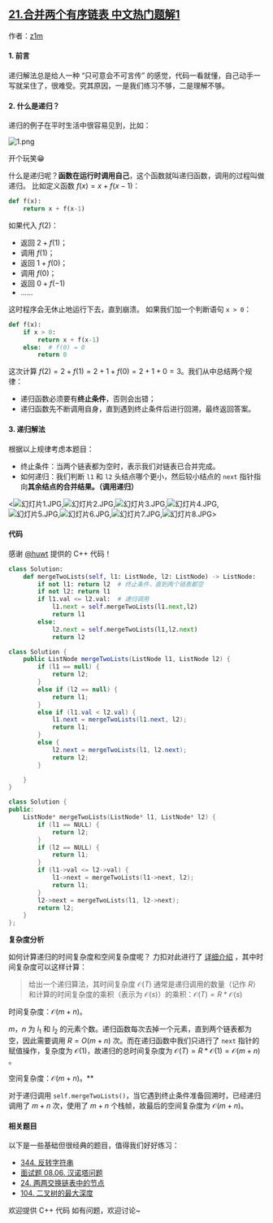 ## [21.合并两个有序链表 中文热门题解1](https://leetcode.cn/problems/merge-two-sorted-lists/solutions/100000/yi-kan-jiu-hui-yi-xie-jiu-fei-xiang-jie-di-gui-by-)

作者：[z1m](https://leetcode.cn/u/z1m)
#### 1. 前言
递归解法总是给人一种 “只可意会不可言传” 的感觉，代码一看就懂，自己动手一写就呆住了，很难受。究其原因，一是我们练习不够，二是理解不够。
#### 2. 什么是递归？
递归的例子在平时生活中很容易见到，比如：

![1.png](https://pic.leetcode-cn.com/86c8ce53d2a91f3d710fdba825333be582a15bd661e9f05a10278bf558fbf1ef-1.png)

开个玩笑😁

什么是递归呢？**函数在运行时调用自己**，这个函数就叫递归函数，调用的过程叫做递归。
比如定义函数 $f(x)=x+f(x-1)$：

```Python []
def f(x):
    return x + f(x-1)
```
如果代入 $f(2)$：
- 返回 $2+f(1)$；
- 调用 $f(1)$；
- 返回 $1+f(0)$；
- 调用 $f(0)$；
- 返回 $0+f(-1)$
- ......

这时程序会无休止地运行下去，直到崩溃。
如果我们加一个判断语句 `x > 0`：
```Python []
def f(x):
    if x > 0:
        return x + f(x-1)
    else:  # f(0) = 0
        return 0
```

这次计算 $f(2)=2+f(1)=2+1+f(0)=2+1+0=3$。我们从中总结两个规律：
- 递归函数必须要有**终止条件**，否则会出错；
- 递归函数先不断调用自身，直到遇到终止条件后进行回溯，最终返回答案。

#### 3. 递归解法
根据以上规律考虑本题目：
- 终止条件：当两个链表都为空时，表示我们对链表已合并完成。
- 如何递归：我们判断 `l1` 和 `l2` 头结点哪个更小，然后较小结点的 `next` 指针指向**其余结点的合并结果。（调用递归）**


<![幻灯片1.JPG](https://pic.leetcode-cn.com/668abafb89019020313bfe66f0a4c272967f2ee271cde1c2a8de0bc7b2abc1fe-%E5%B9%BB%E7%81%AF%E7%89%871.JPG),![幻灯片2.JPG](https://pic.leetcode-cn.com/44791a290462582675ea3377dbac43fada52391fb6545f6f9947d6e33feb928c-%E5%B9%BB%E7%81%AF%E7%89%872.JPG),![幻灯片3.JPG](https://pic.leetcode-cn.com/a2376012cffdff9d3469fb3867ff91956da91167786950ff167e66d6eb45397a-%E5%B9%BB%E7%81%AF%E7%89%873.JPG),![幻灯片4.JPG](https://pic.leetcode-cn.com/fe5eca7edea29a76316f7e8529f73a90ae4990fd66fea093c6ee91567788e482-%E5%B9%BB%E7%81%AF%E7%89%874.JPG),![幻灯片5.JPG](https://pic.leetcode-cn.com/e59fd2981f3633cc70a90bd3136e07647ecf89c6f4eefb82159ea54db9772889-%E5%B9%BB%E7%81%AF%E7%89%875.JPG),![幻灯片6.JPG](https://pic.leetcode-cn.com/a09013b986b6b66252276ddbe5e404ce746040b26ab9bc8c195e3fb3e15a05bb-%E5%B9%BB%E7%81%AF%E7%89%876.JPG),![幻灯片7.JPG](https://pic.leetcode-cn.com/e95ec0c841cfa308e5789eb1f9f214f785bc77d99214c01504b303939581eb07-%E5%B9%BB%E7%81%AF%E7%89%877.JPG),![幻灯片8.JPG](https://pic.leetcode-cn.com/c1687ef7811036b7b5e58e4882ed12e243f6a77ddb8077123f013ef094cafd73-%E5%B9%BB%E7%81%AF%E7%89%878.JPG)>


#### 代码
感谢 [@huwt](/u/huwt/) 提供的 C++ 代码！
```Python []
class Solution:
    def mergeTwoLists(self, l1: ListNode, l2: ListNode) -> ListNode:
        if not l1: return l2  # 终止条件，直到两个链表都空
        if not l2: return l1
        if l1.val <= l2.val:  # 递归调用
            l1.next = self.mergeTwoLists(l1.next,l2)
            return l1
        else:
            l2.next = self.mergeTwoLists(l1,l2.next)
            return l2
```
```Java []
class Solution {
    public ListNode mergeTwoLists(ListNode l1, ListNode l2) {
        if (l1 == null) {
            return l2;
        }
        else if (l2 == null) {
            return l1;
        }
        else if (l1.val < l2.val) {
            l1.next = mergeTwoLists(l1.next, l2);
            return l1;
        }
        else {
            l2.next = mergeTwoLists(l1, l2.next);
            return l2;
        }

    }
}
```

```C++ []
class Solution {
public:
    ListNode* mergeTwoLists(ListNode* l1, ListNode* l2) {
        if (l1 == NULL) {
            return l2;
        }
        if (l2 == NULL) {
            return l1;
        }
        if (l1->val <= l2->val) {
            l1->next = mergeTwoLists(l1->next, l2);
            return l1;
        }
        l2->next = mergeTwoLists(l1, l2->next);
        return l2;
    }
};
```


**复杂度分析**

如何计算递归的时间复杂度和空间复杂度呢？ 力扣对此进行了 [详细介绍](https://leetcode-cn.com/explore/orignial/card/recursion-i/259/complexity-analysis/1223/) ，其中时间复杂度可以这样计算：

>给出一个递归算法，其时间复杂度 ${\mathcal{O}(T)}$ 通常是递归调用的数量（记作 ${R}$） 和计算的时间复杂度的乘积（表示为 ${\mathcal{O}(s)}$）的乘积：${\mathcal{O}(T) = R * \mathcal{O}(s)}$ 

 时间复杂度：${\mathcal{O}}(m + n)$。

$m$，$n$ 为 $l_{1}$ 和 $l_{2}$ 的元素个数。递归函数每次去掉一个元素，直到两个链表都为空，因此需要调用 $R=O(m + n)$ 次。而在递归函数中我们只进行了 `next` 指针的赋值操作，复杂度为 $\mathcal{O}(1)$，故递归的总时间复杂度为 ${\mathcal{O}(T) = R * \mathcal{O}(1)}={\mathcal{O}}(m + n)$ 。

 空间复杂度：${\mathcal{O}}(m + n)$。**


对于递归调用 `self.mergeTwoLists()`，当它遇到终止条件准备回溯时，已经递归调用了 $m+n$ 次，使用了 $m+n$ 个栈帧，故最后的空间复杂度为 ${\mathcal{O}}(m + n)$。

#### 相关题目
以下是一些基础但很经典的题目，值得我们好好练习：
- [344. 反转字符串](https://leetcode-cn.com/problems/reverse-string/)
- [面试题 08.06. 汉诺塔问题](https://leetcode-cn.com/problems/hanota-lcci/solution/tu-jie-yi-nuo-ta-de-gu-shi-ju-shuo-dang-64ge-pan-z/)
- [24. 两两交换链表中的节点 ](https://leetcode-cn.com/problems/swap-nodes-in-pairs/)
- [104. 二叉树的最大深度](https://leetcode-cn.com/problems/maximum-depth-of-binary-tree/)

欢迎提供 C++ 代码
如有问题，欢迎讨论~
